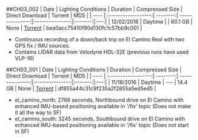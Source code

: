 ##CH03_002
| Date | Lighting Conditions | Duration | Compressed Size | Direct Download | Torrent | MD5 |
| ---- | :------------------:| --------:| ---------------:|:---------------:|:-------:|:---:|
| 12/02/2016 | Daytime |  | 60.1 GB | None | [Torrent](https://github.com/udacity/self-driving-car/blob/master/datasets/CH3/CH03_002.tar.gz.torrent) | bea0acc75410f90d130fc1c57bb9c001 |
* Continuous recording of a down/back trip on El Camino Real with two GPS fix / IMU sources.
* Contains LIDAR data from Velodyne HDL-32E (previous runs have used VLP-16)

##CH03_001
| Date | Lighting Conditions | Duration | Compressed Size | Direct Download | Torrent | MD5 |
| ---- | :------------------:| --------:| ---------------:|:---------------:|:-------:|:---:|
| 11/18/2016 | Daytime | --- | 14.4 GB | None | [Torrent](https://github.com/udacity/self-driving-car/blob/master/datasets/CH3/CH3_001.tar.gz.torrent) | df855a44c31c9f235a2f2855a5ed5ed5 |

* el_camino_north: 2766 seconds, Northbound drive on El Camino with enhanced IMU-based positioning available in '/fix' topic (Does not make it all the way to SF)
* el_camino_south: 3245 seconds, Southbound drive on El Camino with enhanced IMU-based positioning available in '/fix' topic (Does not start in SF)
